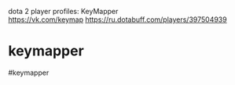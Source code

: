 dota 2 player profiles: KeyMapper
<br>https://vk.com/keymap
https://ru.dotabuff.com/players/397504939

# keymapper
#keymapper
